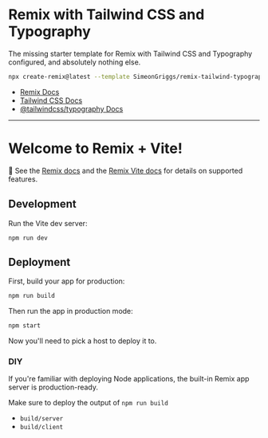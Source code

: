 # Remix with Tailwind CSS and Typography

The missing starter template for Remix with Tailwind CSS and Typography configured, and absolutely nothing else.

```sh
npx create-remix@latest --template SimeonGriggs/remix-tailwind-typography
```

- [Remix Docs](https://remix.run/docs)
- [Tailwind CSS Docs](https://tailwindcss.com/docs)
- [@tailwindcss/typography Docs](https://tailwindcss.com/docs/typography-plugin)

---

# Welcome to Remix + Vite!

📖 See the [Remix docs](https://remix.run/docs) and the [Remix Vite docs](https://remix.run/docs/en/main/guides/vite) for details on supported features.

## Development

Run the Vite dev server:

```shellscript
npm run dev
```

## Deployment

First, build your app for production:

```sh
npm run build
```

Then run the app in production mode:

```sh
npm start
```

Now you'll need to pick a host to deploy it to.

### DIY

If you're familiar with deploying Node applications, the built-in Remix app server is production-ready.

Make sure to deploy the output of `npm run build`

- `build/server`
- `build/client`
